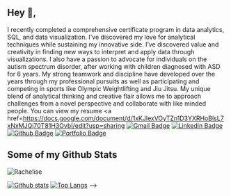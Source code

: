 ## Hey 👋, 
I recently completed a comprehensive certificate program in data analytics, SQL, and data visualization. I've discovered my love for analytical techniques while sustaining my innovative side. I’ve discovered value and creativity in finding new ways to interpret and apply data through visualizations. I also have a passion to advocate for individuals on the autism spectrum disorder, after working with children diagnosed with ASD for 6 years. My strong teamwork and discipline have developed over the years through my professional pursuits as well as participating and competing in sports like Olympic Weightlifting and Jiu Jitsu. My unique blend of analytical thinking and creative flair allows me to approach challenges from a novel perspective and collaborate with like minded people.
You can view my resume <a href=https://docs.google.com/document/d/1xKJlexVOyTZn1D3YXRHoBlsL7xNxMJQj70T81H3OvbI/edit?usp=sharing
[![Gmail Badge](https://img.shields.io/badge/-rachel_eknight@yahoo.com-c14438?style=flat&logo=Gmail&logoColor=white&link=mailto:rachel_eknight@yahoo.com)](mailto:rachel_eknight@yahoo.com) 
[![Linkedin Badge](https://img.shields.io/badge/-rachelknight1-0072b1?style=flat&logo=Linkedin&logoColor=white&link=https://www.linkedin.com/in/rachelknight1/)](https://www.linkedin.com/in/rachelknight1/) [![Github Badge](https://img.shields.io/badge/-Rachelise-grey?style=flat&logo=github&logoColor=white&link=https://github.com/Rachelise/)](https://www.github.com/Rachelise/) [![Portfolio Badge](https://img.shields.io/badge/portfolio-web-blue?style=flat&link=https://github.com/Rachelise/)](https://github.com/Rachelise/) 
## Some of my Github Stats
<p align=left> <img src=https://komarev.com/ghpvc/?username=Rachelise alt=Rachelise /> </p>

[![Github stats](https://github-readme-stats.vercel.app/api?username=Rachelise&show_icons=true&include_all_commits=true)](https://github.com/Rachelise/github-readme-stats)
[![Top Langs](https://github-readme-stats.vercel.app/api/top-langs/?username=Rachelise&layout=compact)](https://github.com/Rachelise/github-readme-stats)
-->
